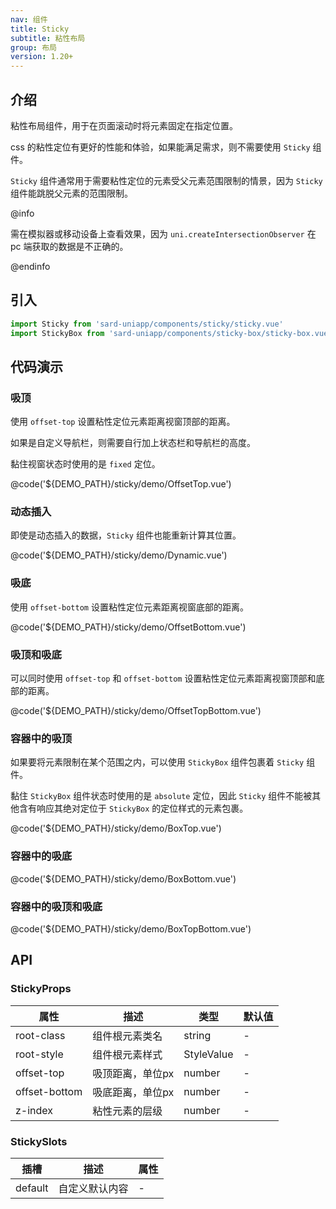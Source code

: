 ```yaml
---
nav: 组件
title: Sticky
subtitle: 粘性布局
group: 布局
version: 1.20+
---
```


## 介绍

粘性布局组件，用于在页面滚动时将元素固定在指定位置。

css 的粘性定位有更好的性能和体验，如果能满足需求，则不需要使用 `Sticky` 组件。

`Sticky` 组件通常用于需要粘性定位的元素受父元素范围限制的情景，因为 `Sticky` 组件能跳脱父元素的范围限制。

@info

需在模拟器或移动设备上查看效果，因为 `uni.createIntersectionObserver` 在 pc 端获取的数据是不正确的。

@endinfo

## 引入

```ts
import Sticky from 'sard-uniapp/components/sticky/sticky.vue'
import StickyBox from 'sard-uniapp/components/sticky-box/sticky-box.vue'
```

## 代码演示

### 吸顶

使用 `offset-top` 设置粘性定位元素距离视窗顶部的距离。

如果是自定义导航栏，则需要自行加上状态栏和导航栏的高度。

黏住视窗状态时使用的是 `fixed` 定位。

@code('${DEMO_PATH}/sticky/demo/OffsetTop.vue')

### 动态插入

即使是动态插入的数据，`Sticky` 组件也能重新计算其位置。

@code('${DEMO_PATH}/sticky/demo/Dynamic.vue')

### 吸底

使用 `offset-bottom` 设置粘性定位元素距离视窗底部的距离。

@code('${DEMO_PATH}/sticky/demo/OffsetBottom.vue')

### 吸顶和吸底

可以同时使用 `offset-top` 和 `offset-bottom` 设置粘性定位元素距离视窗顶部和底部的距离。

@code('${DEMO_PATH}/sticky/demo/OffsetTopBottom.vue')

### 容器中的吸顶

如果要将元素限制在某个范围之内，可以使用 `StickyBox` 组件包裹着 `Sticky` 组件。

黏住 `StickyBox` 组件状态时使用的是 `absolute` 定位，因此 `Sticky` 组件不能被其他含有响应其绝对定位于 `StickyBox` 的定位样式的元素包裹。

@code('${DEMO_PATH}/sticky/demo/BoxTop.vue')

### 容器中的吸底

@code('${DEMO_PATH}/sticky/demo/BoxBottom.vue')

### 容器中的吸顶和吸底

@code('${DEMO_PATH}/sticky/demo/BoxTopBottom.vue')

## API

### StickyProps

| 属性          | 描述             | 类型       | 默认值 |
| ------------- | ---------------- | ---------- | ------ |
| root-class    | 组件根元素类名   | string     | -      |
| root-style    | 组件根元素样式   | StyleValue | -      |
| offset-top    | 吸顶距离，单位px | number     | -      |
| offset-bottom | 吸底距离，单位px | number     | -      |
| z-index       | 粘性元素的层级   | number     | -      |

### StickySlots

| 插槽    | 描述           | 属性 |
| ------- | -------------- | ---- |
| default | 自定义默认内容 | -    |
